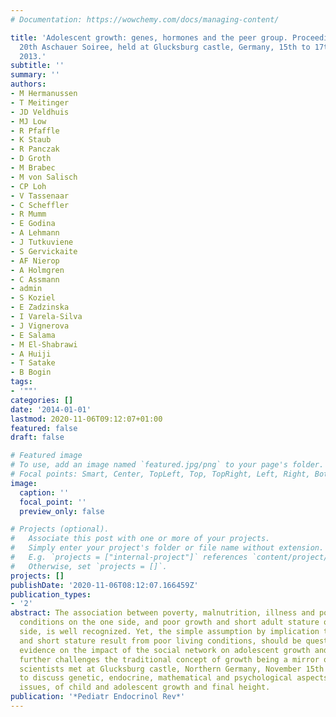 ```yaml
---
# Documentation: https://wowchemy.com/docs/managing-content/

title: 'Adolescent growth: genes, hormones and the peer group. Proceedings of the
  20th Aschauer Soiree, held at Glucksburg castle, Germany, 15th to 17th November
  2013.'
subtitle: ''
summary: ''
authors:
- M Hermanussen
- T Meitinger
- JD Veldhuis
- MJ Low
- R Pfaffle
- K Staub
- R Panczak
- D Groth
- M Brabec
- M von Salisch
- CP Loh
- V Tassenaar
- C Scheffler
- R Mumm
- E Godina
- A Lehmann
- J Tutkuviene
- S Gervickaite
- AF Nierop
- A Holmgren
- C Assmann
- admin
- S Koziel
- E Zadzinska
- I Varela-Silva
- J Vignerova
- E Salama
- M El-Shabrawi
- A Huiji
- T Satake
- B Bogin
tags:
- '""'
categories: []
date: '2014-01-01'
lastmod: 2020-11-06T09:12:07+01:00
featured: false
draft: false

# Featured image
# To use, add an image named `featured.jpg/png` to your page's folder.
# Focal points: Smart, Center, TopLeft, Top, TopRight, Left, Right, BottomLeft, Bottom, BottomRight.
image:
  caption: ''
  focal_point: ''
  preview_only: false

# Projects (optional).
#   Associate this post with one or more of your projects.
#   Simply enter your project's folder or file name without extension.
#   E.g. `projects = ["internal-project"]` references `content/project/deep-learning/index.md`.
#   Otherwise, set `projects = []`.
projects: []
publishDate: '2020-11-06T08:12:07.166459Z'
publication_types:
- '2'
abstract: The association between poverty, malnutrition, illness and poor socioeconomic
  conditions on the one side, and poor growth and short adult stature on the other
  side, is well recognized. Yet, the simple assumption by implication that poor growth
  and short stature result from poor living conditions, should be questioned. Recent
  evidence on the impact of the social network on adolescent growth and adult height
  further challenges the traditional concept of growth being a mirror of health. Twenty-nine
  scientists met at Glucksburg castle, Northern Germany, November 15th - 17th 2013,
  to discuss genetic, endocrine, mathematical and psychological aspects and related
  issues, of child and adolescent growth and final height.
publication: '*Pediatr Endocrinol Rev*'
---
```


